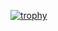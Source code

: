 [![trophy](https://github-profile-trophy.vercel.app/?username=damnpedrini&theme=onedark)](https://github.com/ryo-ma/github-profile-trophy)

